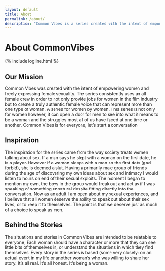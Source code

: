 ```yaml
---
layout: default
title: About
permalink: /about/
description: "Common Vibes is a series created with the intent of empowering women and freely expressing female sexuality."
---
```

<h1>About <span class="pink">Common</span><span class="blue">Vibes</span></h1>
{% include logline.html %}
<div class="bg-lightblue border-purple mb-50 mt-10">
<h2 class="pink">Our Mission</h2>
<p class="pt-0">
Common Vibes was created with the intent of empowering women and freely expressing female sexuality. The series consistently uses an all female crew in order to not only provide jobs for women in the film industry but to create a truly authentic female voice that can represent more than one type of woman. A series for women by women. This series is not only for women however, it can open a door for men to see into what it means to be a woman and the struggles most all of us have faced at one time or another. Common Vibes is for everyone, let’s start a conversation.

</p>

<h2 class="blue">Inspiration</h2>
<p class="pt-0">
    The inspiration for the series came from the way society treats women talking about sex. If a man says he slept with a woman on the first date, he is a player. However if a woman sleeps with a man on the first date (god forbid), she is deemed a slut. Having a primarily male group of friends during the age of discovering my own ideas about sex and intimacy I would listen to hours on end of their sexual exploits. The moment I began to mention my own, the boys in the group would freak out and act as if I was speaking of something unnatural despite fitting directly into the conversation. Now as an adult I am open about my sexual experiences, and I believe that all women deserve the ability to speak out about their sex lives, or to keep it to themselves. The point is that we deserve just as much of a choice to speak as men.

</p>

<h2 class="red">Behind the Stories</h2>
<p class="pt-0">
    The situations and stories in Common Vibes are intended to be relatable to everyone, Each woman should have a character or more that they can see little bits of themselves in, or understand the situations in which they find themselves. Every story in the series is based (some very closely) on an actual event in my life or another woman’s who was willing to share her story. It’s all real. It’s all honest. It’s being a woman.

</p>

</div>
